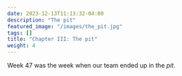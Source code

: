 ```yaml
---
date: 2023-12-13T11:13:32-04:00
description: "The pit"
featured_image: "/images/the_pit.jpg"
tags: []
title: "Chapter III: The pit"
weight: 4
---
```

Week 47 was the week when our team ended up in the *pit*.